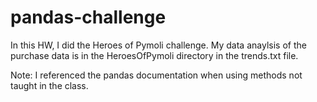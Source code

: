 # pandas-challenge

In this HW, I did the Heroes of Pymoli challenge. My data anaylsis of the purchase data is in the HeroesOfPymoli directory in the trends.txt file.

Note: I referenced the pandas documentation when using methods not taught in the class.
